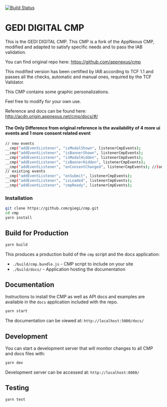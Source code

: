 [![Build Status](https://travis-ci.org/appnexus/cmp.svg?branch=master)](https://travis-ci.org/appnexus/cmp)

# GEDI DIGITAL CMP


This is the GEDI DIGITAL CMP.
This CMP is a fork of the AppNexus CMP, modified and adapted to satisfy specific needs and to pass the IAB validation.

You can find original repo here:
https://github.com/appnexus/cmp

This modified version has been certified by IAB according to TCF 1.1 and passes all the checks, automatic and manual ones, required by the TCF Validator.

This CMP contains some graphic personalizations. 

Feel free to modify for your own use.


Reference and docs can be found here:
http://acdn.origin.appnexus.net/cmp/docs/#/

#### The Only Difference from original reference is the availability of 4 more ui events and 1 more consent related event
	
```sh
// new events
__cmp("addEventListener", "isModalShown", listenerCmpEvents);
__cmp("addEventListener", "isBannerShown", listenerCmpEvents);
__cmp("addEventListener", "isModalHidden", listenerCmpEvents);
__cmp("addEventListener", "isBannerHidden", listenerCmpEvents);
__cmp("addEventListener", "onConsentChanged", listenerCmpEvents); //(only for complete bundle integrations)
// existing events
__cmp("addEventListener", "onSubmit", listenerCmpEvents);
__cmp("addEventListener", "isLoaded", listenerCmpEvents);
__cmp("addEventListener", "cmpReady", listenerCmpEvents);
```

### Installation

```sh
git clone https://github.com/giegi/cmp.git
cd cmp
yarn install
```

## Build for Production

```sh
yarn build
```

This produces a production build of the `cmp` script and the docs application:
+ `./build/cmp.bundle.js` - CMP script to include on your site
+ `./build/docs/` - Application hosting the documentation

## Documentation

Instructions to install the CMP as well as API docs and examples are available in the `docs`
application included with the repo.

```sh
yarn start
```

The documentation can be viewed at:
`http://localhost:5000/docs/`

## Development
You can start a development server that will monitor changes to all CMP and docs files with:
```sh
yarn dev
```

Development server can be accessed at:
`http://localhost:8080/`

## Testing

```sh
yarn test
```
